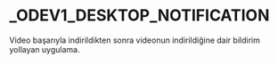 # _ODEV1_DESKTOP_NOTIFICATION
Video başarıyla indirildikten sonra videonun indirildiğine dair bildirim yollayan uygulama.
